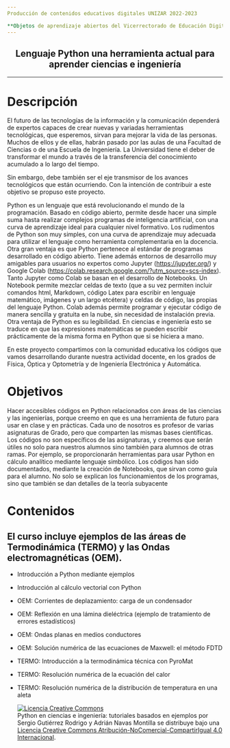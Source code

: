 ```yaml
---
Producción de contenidos educativos digitales UNIZAR 2022-2023

**Objetos de aprendizaje abiertos del Vicerrectorado de Educación Digital y Formación Permanente de la Universidad de Zaragoza en el marco del Proyecto UniProducción incluido en el Plan UniDigital.**
---
```

## <center> Lenguaje Python una herramienta actual para aprender ciencias e ingeniería </center>


-----------------------------------------
# Descripción
El futuro de las tecnologías de la información y la comunicación dependerá de expertos capaces de crear nuevas y variadas herramientas tecnológicas, que esperemos, sirvan para mejorar la vida de las personas. Muchos de ellos y de ellas, habrán pasado por las aulas de una Facultad de Ciencias o de una Escuela de Ingeniería. La Universidad tiene el deber de transformar el mundo a través de la transferencia del conocimiento acumulado a lo largo del tiempo.

Sin embargo, debe también ser el eje transmisor de los avances tecnológicos que están ocurriendo. Con la intención de contribuir a este objetivo se propuso este proyecto.

Python es un lenguaje que está revolucionando el mundo de la programación. Basado en código abierto, permite desde hacer una simple suma hasta realizar complejos programas de inteligencia artificial, con una curva de aprendizaje ideal para cualquier nivel formativo. Los rudimentos de Python son muy simples, con una curva de aprendizaje muy adecuada para utilizar el lenguaje como herramienta complementaria en la docencia. Otra gran ventaja es que Python pertenece al estándar de programas desarrollado en código abierto.  Tiene además entornos de desarrollo muy amigables para usuarios no expertos como Jupyter (https://jupyter.org/) y Google Colab  (https://colab.research.google.com/?utm_source=scs-index). Tanto Jupyter como Colab se basan en el desarrollo de Notebooks. Un Notebook permite mezclar celdas de texto (que a su vez permiten incluir comandos html, Markdown, código Latex para escribir en lenguaje matemático, imágenes y un largo etcétera) y celdas de código, las propias del lenguaje Python. Colab además permite programar y ejecutar código de manera sencilla y gratuita en la nube, sin necesidad de instalación previa. Otra ventaja de Python es su legibilidad. En ciencias e ingeniería esto se traduce en que las expresiones matemáticas se pueden escribir prácticamente de la misma forma en Python que si se hiciera a mano.

En este proyecto compartimos con la comunidad educativa los códigos que vamos desarrollando durante nuestra actividad docente, en los grados de Física, Óptica y Optometría y de Ingeniería Electrónica y Automática.

# Objetivos
Hacer accesibles códigos en Python relacionados con áreas de las ciencias y las ingenierías, porque creemo en que es una herramienta de futuro para usar en clase y en prácticas. Cada uno de nosotros es profesor de varias asignaturas de Grado, pero que comparten las mismas bases científicas. Los códigos no son específicos de las asignaturas, y creemos que serán útiles no solo para nuestros alumnos sino también para alumnos de otras ramas. Por ejemplo, se proporcionarán herramientas para usar Python en cálculo analítico mediante lenguaje simbólico. Los códigos han sido documentados, mediante la creación de Notebooks, que sirvan como guía para el alumno. No solo se explican los funcionamientos de los programas, sino que también se dan detalles de la teoría subyacente

# Contenidos
El curso incluye ejemplos de las áreas de Termodinámica (TERMO) y las Ondas electromagnéticas (OEM).
 ---
+ Introducción a Python mediante ejemplos
+ Introducción al cálculo vectorial con Python
+ OEM: Corrientes de deplazamiento: carga de un condensador
+ OEM: Reflexión en una lámina dieléctrica (ejemplo de tratamiento de errores estadísticos)
+ OEM: Ondas planas en medios conductores
+ OEM: Solución numérica de las ecuaciones de Maxwell: el método FDTD
+ TERMO: Introducción a la termodinámica técnica con PyroMat
+ TERMO: Resolución numérica de la ecuación del calor
+ TERMO: Resolución numérica de la distribución de temperatura en una aleta

  <a rel="license" href="http://creativecommons.org/licenses/by-nc-sa/4.0/"><img alt="Licencia Creative Commons" style="border-width:0" src="https://i.creativecommons.org/l/by-nc-sa/4.0/88x31.png" /></a><br /><span xmlns:dct="http://purl.org/dc/terms/" property="dct:title">Python en ciencias e ingeniería: tutoriales basados en ejemplos</span> por <span xmlns:cc="http://creativecommons.org/ns#" property="cc:attributionName">Sergio Gutiérrez Rodrigo y Adrián Navas Montilla</span> se distribuye bajo una <a rel="license" href="http://creativecommons.org/licenses/by-nc-sa/4.0/">Licencia Creative Commons Atribución-NoComercial-CompartirIgual 4.0 Internacional</a>.
